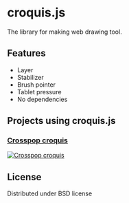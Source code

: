 croquis.js
==========

The library for making web drawing tool.


Features
--------

 * Layer
 * Stabilizer
 * Brush pointer
 * Tablet pressure
 * No dependencies


Projects using croquis.js
-------------------------

### [Crosspop croquis](https://crosspop.in/croquis/)
[![Crosspop croquis](http://i.imgur.com/I9fFZMs.png)](https://crosspop.in/croquis/)

License
-------

Distributed under BSD license
